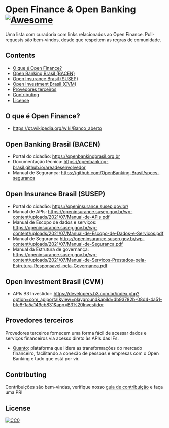 # Open Finance & Open Banking [![Awesome](https://cdn.rawgit.com/sindresorhus/awesome/d7305f38d29fed78fa85652e3a63e154dd8e8829/media/badge.svg)](https://github.com/sindresorhus/awesome)

Uma lista com curadoria com links relacionados ao Open Finance. Pull-requests são bem-vindos, desde que respeitem as regras de comunidade.

## Contents
- [O que é Open Finance?](#o-que-é-open-finance)
- [Open Banking Brasil (BACEN)](#open-banking-brasil-bacen)
- [Open Insurance Brasil (SUSEP)](#open-insurance-brasil-susep)
- [Open Investment Brasil (CVM)](#open-investment-brasil-cvm)
- [Provedores terceiros](#provedores-terceiros)
- [Contributing](#contributing)
- [License](#license)

<!-- END doctoc generated TOC please keep comment here to allow auto update -->

## O que é Open Finance?
- https://pt.wikipedia.org/wiki/Banco_aberto


## Open Banking Brasil (BACEN)
- Portal do cidadão: https://openbankingbrasil.org.br
- Documentação técnica: https://openbanking-brasil.github.io/areadesenvolvedor
- Manual de Segurança: https://github.com/OpenBanking-Brasil/specs-seguranca

## Open Insurance Brasil (SUSEP)
- Portal do cidadão: https://openinsurance.susep.gov.br/
- Manual de APIs: https://openinsurance.susep.gov.br/wp-content/uploads/2021/07/Manual-de-APIs.pdf
- Manual de Escopo de dados e serviços: https://openinsurance.susep.gov.br/wp-content/uploads/2021/07/Manual-de-Escopo-de-Dados-e-Servicos.pdf
- Manual de Segurança https://openinsurance.susep.gov.br/wp-content/uploads/2021/07/Manual-de-Seguranca.pdf
- Manual da Estrutura de governança: https://openinsurance.susep.gov.br/wp-content/uploads/2021/07/Manual-de-Servicos-Prestados-pela-Estrutura-Responsavel-pela-Governanca.pdf

## Open Investment Brasil (CVM)
- APIs B3 Investidor: https://developers.b3.com.br/index.php?option=com_apiportal&view=playground&apiId=db93782b-08d4-4a51-bfc8-1a5a149cb831&app=B3%20Investidor

## Provedores terceiros
Provedores terceiros fornecem uma forma fácil de acessar dados e serviços financeiros via acesso direto às APIs das IFs.

* [Quanto](https://quan.to): plataforma que lidera as transformações do mercado financeiro, facilitando a conexão de pessoas e empresas com o Open Banking e tudo que está por vir.

## Contributing

Contribuições são bem-vindas, verifique nosso [guia de contribuição](./contributing.md) e faça uma PR!

## License

[![CC0](http://mirrors.creativecommons.org/presskit/buttons/88x31/svg/cc-zero.svg)](https://creativecommons.org/publicdomain/zero/1.0/)
